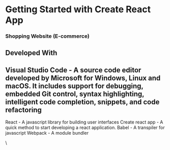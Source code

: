 # Getting Started with Create React App

### Shopping Website (E-commerce)
## Developed With

 ## Visual Studio Code - A source code editor developed by Microsoft for Windows, Linux and macOS. It includes support for debugging, embedded Git control, syntax highlighting, intelligent code completion, snippets, and code refactoring
 React - A javascript library for building user interfaces
 Create react app - A quick method to start developing a react application.
 Babel - A transpiler for javascript
 Webpack - A module bundler



\
